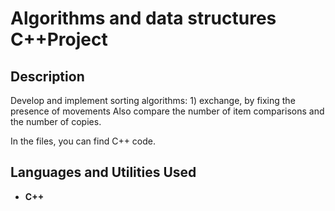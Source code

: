 <h1>Algorithms and data structures C++Project</h1>

<h2>Description</h2>

Develop and implement sorting algorithms: 1) exchange, by fixing the presence of movements
Also compare the number of item comparisons and the number of copies.

In the files, you can find C++ code. 
<br />


<h2>Languages and Utilities Used</h2>

- <b>C++</b> 
